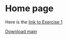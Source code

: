 # Home page

Here is the [link to Exercise 1](Exercise1.md)

[Download main](github.com/CBSDLab/sandbox-minimal/zipball/main)
